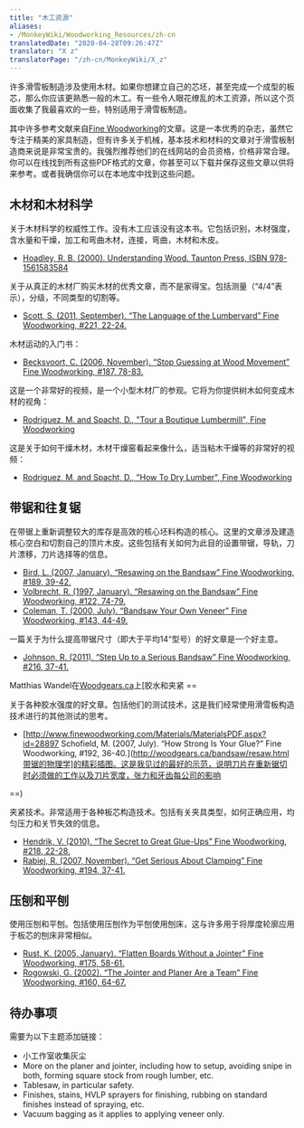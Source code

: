 ```yaml
---
title: "木工资源"
aliases:
- /MonkeyWiki/Woodworking_Resources/zh-cn
translatedDate: "2020-04-28T09:26:47Z"
translator: "X z"
translatorPage: "/zh-cn/MonkeyWiki/X_z"
---
```

许多滑雪板制造涉及使用木材。如果你想建立自己的芯坯，甚至完成一个成型的板芯，那么你应该更熟悉一般的木工。有一些令人眼花缭乱的木工资源，所以这个页面收集了我最喜欢的一些，特别适用于滑雪板制造。

其中许多参考文献来自[Fine Woodworking](http://www.finewoodworking.com)的文章。这是一本优秀的杂志，虽然它专注于精美的家具制造，但有许多关于机械，基本技术和材料的文章对于滑雪板制造商来说是非常宝贵的。我强烈推荐他们的在线网站的会员资格，价格非常合理。你可以在线找到所有这些PDF格式的文章，你甚至可以下载并保存这些文章以供将来参考。或者我确信你可以在本地库中找到这些问题。


## 木材和木材科学

 
 
关于木材科学的权威性工作。没有木工应该没有这本书。它包括识别，木材强度，含水量和干燥，加工和弯曲木材，连接，弯曲，木材和木皮。 

- [Hoadley, R. B. (2000). Understanding Wood. Taunton Press, ISBN 978-1561583584](http://www.amazon.com/Understanding-Wood-Craftsmans-Guide-Technology/dp/1561583588/ref=sr_1_1?ie=UTF8&qid=1317889803&sr=8-1)


关于从真正的木材厂购买木材的优秀文章，而不是家得宝。包括测量（“4/4”表示），分级，不同类型的切割等。 

- [Scott, S. (2011, September). “The Language of the Lumberyard” Fine Woodworking, #221, 22-24.](https://www.finewoodworking.com/2011/07/28/the-language-of-the-lumberyard)


木材运动的入门书：

- [Becksvoort, C. (2006, November). “Stop Guessing at Wood Movement” Fine Woodworking, #187, 78-83.](http://www.finewoodworking.com/SkillsAndTechniques/SkillsAndTechniquesPDF.aspx?id=27129)


这是一个非常好的视频，是一个小型木材厂的参观。它将为你提供树木如何变成木材的视角：

- [Rodriguez, M. and Spacht, D., "Tour a Boutique Lumbermill", Fine Woodworking](http://www.finewoodworking.com/Materials/MaterialsArticle.aspx?id=29459)


这是关于如何干燥木材，木材干燥窑看起来像什么，适当粘木干燥等的非常好的视频：

- [Rodriguez, M. and Spacht, D., "How To Dry Lumber", Fine Woodworking](http://www.finewoodworking.com/Materials/MaterialsArticle.aspx?id=29500)



## 带锯和往复锯

 

在带锯上重新调整较大的库存是高效的核心坯料构造的核心。这里的文章涉及建造核心空白和切割自己的顶片木皮。这些包括有关如何为此目的设置带锯，导轨，刀片漂移，刀片选择等的信息。

- [Bird, L. (2007, January). “Resawing on the Bandsaw” Fine Woodworking, #189, 39-42.](http://www.finewoodworking.com/SkillsAndTechniques/SkillsAndTechniquesPDF.aspx?id=27779)
- [Volbrecht, R. (1997, January). “Resawing on the Bandsaw” Fine Woodworking, #122, 74-79.](https://www.finewoodworking.com/1997/02/01/resawing-on-the-bandsaw)
- [Coleman, T. (2000, July). “Bandsaw Your Own Veneer” Fine Woodworking, #143, 44-49.](http://www.finewoodworking.com/SkillsAndTechniques/SkillsAndTechniquesPDF.aspx?id=2653)


一篇关于为什么提高带锯尺寸（即大于平均14“型号）的好文章是一个好主意。

- [Johnson, R. (2011). “Step Up to a Serious Bandsaw” Fine Woodworking, #216, 37-41.](https://www.finewoodworking.com/2010/10/28/tool-test-step-up-to-a-serious-bandsaw)


Matthias Wandel在[Woodgears.ca](http://woodgears.ca/)上[胶水和夹紧 ==

 

关于各种胶水强度的好文章。包括他们的测试技术，这是我们经常使用滑雪板构造技术进行的其他测试的思考。

- [http://www.finewoodworking.com/Materials/MaterialsPDF.aspx?id=28897 Schofield, M. (2007, July). “How Strong Is Your Glue?” Fine Woodworking, #192, 36-40.](http://woodgears.ca/bandsaw/resaw.html带锯的物理学]的精彩插图。这是我见过的最好的示范，说明刀片在重新锯切时必须做的工作以及刀片宽度，张力和牙齿每公司的影响


==)


夹紧技术。非常适用于各种板芯构造技术。包括有关夹具类型，如何正确应用，均匀压力和关节失效的信息。 

- [Hendrik, V. (2010). “The Secret to Great Glue-Ups” Fine Woodworking, #218, 22-28.](http://www.finewoodworking.com/SkillsAndTechniques/SkillsAndTechniquesPDF.aspx?id=33887)
- [Rabiej, R. (2007, November). “Get Serious About Clamping” Fine Woodworking, #194, 37-41.](http://www.finewoodworking.com/SkillsAndTechniques/SkillsAndTechniquesPDF.aspx?id=29561)


## 压刨和平刨

 

使用压刨和平刨。包括使用压刨作为平刨使用刨床，这与许多用于将厚度轮廓应用于板芯的刨床非常相似。

- [Rust, K. (2005, January). “Flatten Boards Without a Jointer” Fine Woodworking, #175, 58-61.](http://www.finewoodworking.com/SkillsAndTechniques/SkillsAndTechniquesPDF.aspx?id=24118)
- [Rogowski, G. (2002). “The Jointer and Planer Are a Team” Fine Woodworking, #160, 64-67.](http://www.finewoodworking.com/ToolGuide/ToolGuideArticle.aspx?id=29511)


## 待办事项

需要为以下主题添加链接： 

- 小工作室收集灰尘
- More on the planer and jointer, including how to setup, avoiding snipe in both, forming square stock from rough lumber, etc.
- Tablesaw, in particular safety.
- Finishes, stains, HVLP sprayers for finishing, rubbing on standard finishes instead of spraying, etc.
- Vacuum bagging as it applies to applying veneer only.




